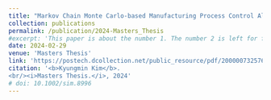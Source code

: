 ```yaml
---
title: "Markov Chain Monte Carlo-based Manufacturing Process Control Algorithm: An Application to Steel Plate Production"
collection: publications
permalink: /publication/2024-Masters_Thesis
#excerpt: 'This paper is about the number 1. The number 2 is left for future work.'
date: 2024-02-29
venue: 'Masters Thesis'
link: 'https://postech.dcollection.net/public_resource/pdf/200000732576_20241002224349.pdf'
citation: '<b>Kyungmin Kim</b>.
<br/><i>Masters Thesis.</i>, 2024'
# doi: 10.1002/sim.8996
---
```

